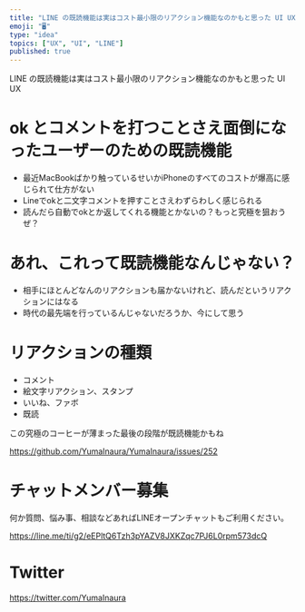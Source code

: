 ```yaml
---
title: "LINE の既読機能は実はコスト最小限のリアクション機能なのかもと思った UI UX"
emoji: "🖥"
type: "idea"
topics: ["UX", "UI", "LINE"]
published: true
---
```


LINE の既読機能は実はコスト最小限のリアクション機能なのかもと思った UI UX

# ok とコメントを打つことさえ面倒になったユーザーのための既読機能

- 最近MacBookばかり触っているせいかiPhoneのすべてのコストが爆高に感じられて仕方がない
- Lineでokと二文字コメントを押すことさえわずらわしく感じられる
- 読んだら自動でokとか返してくれる機能とかないの？もっと究極を狙おうぜ？

# あれ、これって既読機能なんじゃない？

- 相手にほとんどなんのリアクションも届かないけれど、読んだというリアクションにはなる
- 時代の最先端を行っているんじゃないだろうか、今にして思う


# リアクションの種類

- コメント
- 絵文字リアクション、スタンプ
- いいね、ファボ
- 既読

この究極のコーヒーが薄まった最後の段階が既読機能かもね

https://github.com/YumaInaura/YumaInaura/issues/252








<!-- Update From Qiita API -->

# チャットメンバー募集


何か質問、悩み事、相談などあればLINEオープンチャットもご利用ください。

https://line.me/ti/g2/eEPltQ6Tzh3pYAZV8JXKZqc7PJ6L0rpm573dcQ





# Twitter


https://twitter.com/YumaInaura


<!-- Update From Qiita API -->



